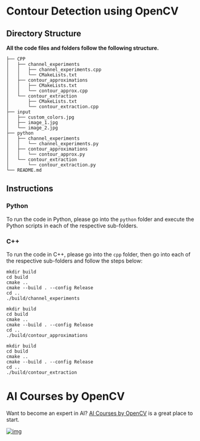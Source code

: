 # Contour Detection using OpenCV



## Directory Structure

**All the code files and folders follow the following structure.**

```
├── CPP
│   ├── channel_experiments
│   │   ├── channel_experiments.cpp
│   │   └── CMakeLists.txt
│   ├── contour_approximations
│   │   ├── CMakeLists.txt
│   │   └── contour_approx.cpp
│   └── contour_extraction
│       ├── CMakeLists.txt
│       └── contour_extraction.cpp
├── input
│   ├── custom_colors.jpg
│   ├── image_1.jpg
│   └── image_2.jpg
├── python
│   ├── channel_experiments
│   │   └── channel_experiments.py
│   ├── contour_approximations
│   │   └── contour_approx.py
│   └── contour_extraction
│       └── contour_extraction.py
└── README.md
```



## Instructions

### Python

To run the code in Python, please go into the `python` folder and execute the Python scripts in each of the respective sub-folders.

### C++

To run the code in C++, please go into the `cpp` folder, then go into each of the respective sub-folders and follow the steps below:

```
mkdir build
cd build
cmake ..
cmake --build . --config Release
cd ..
./build/channel_experiments
```

```
mkdir build
cd build
cmake ..
cmake --build . --config Release
cd ..
./build/contour_approximations
```

```
mkdir build
cd build
cmake ..
cmake --build . --config Release
cd ..
./build/contour_extraction
```



# AI Courses by OpenCV

Want to become an expert in AI? [AI Courses by OpenCV](https://opencv.org/courses/) is a great place to start.

[![img](https://camo.githubusercontent.com/18c5719ef10afe9607af3e87e990068c942ae4cba8bd4d72d21950d6213ea97e/68747470733a2f2f7777772e6c6561726e6f70656e63762e636f6d2f77702d636f6e74656e742f75706c6f6164732f323032302f30342f41492d436f75727365732d42792d4f70656e43562d4769746875622e706e67)](https://opencv.org/courses/)
